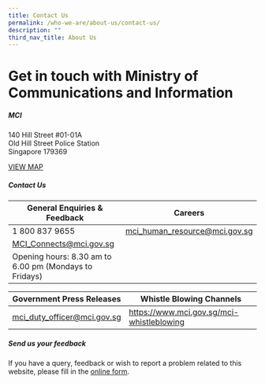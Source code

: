 ```yaml
---
title: Contact Us
permalink: /who-we-are/about-us/contact-us/
description: ""
third_nav_title: About Us
---
```

Get in touch with Ministry of Communications and Information
=========


##### **MCI**

140 Hill Street #01-01A         
Old Hill Street Police Station         
Singapore 179369

[VIEW MAP](https://maps.google.com/?q=140+Hill+Street+#01-01A+Old+Hill+Street+Police+Station+Singapore+179369)

##### **Contact Us**

| General Enquiries & Feedback  | Careers |
| ------------- | ------------- |
| 1 800 837 9655  | mci_human_resource@mci.gov.sg  |
| [MCI\_Connects@mci.gov.sg](mailto:MCI_Connects@mci.gov.sg)  |   |
| Opening hours: 8.30 am to 6.00 pm (Mondays to Fridays) |   |


| Government Press Releases  | Whistle Blowing Channels |
| ------------- | ------------- |
| mci_duty_officer@mci.gov.sg  | https://www.mci.gov.sg/mci-whistleblowing  |

##### Send us your feedback

If you have a query, feedback or wish to report a problem related to this website, please fill in the [online form](https://form.gov.sg/5d6cbb7d2efdae001258109a).